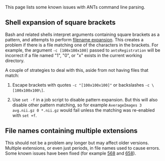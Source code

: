 This page lists some known issues with ANTs command line parsing. 


## Shell expansion of square brackets

Bash and related shells interpret arguments containing square brackets as a pattern, and attempts to perform [filename expansion](http://tldp.org/LDP/Bash-Beginners-Guide/html/sect_03_04.html#sect_03_04_08). This creates a problem if there is a file matching one of the characters in the brackets. For example, the argument `-c [100x100x100]` passed to `antsRegistration` will be incorrect if a file named "1", "0", or "x" exists in the current working directory. 

A couple of strategies to deal with this, aside from not having files that match:

1. Escape brackets with quotes `-c "[100x100x100]"` or backslashes `-c \[100x100x100\]`. 

2. Use `set -f` in a job script to disable pattern expansion. But this will also disable other pattern matching, so for example `AverageImages 3 avg.nii.gz 0 *.nii.gz` would fail unless the matching was re-enabled with `set +f`.


## File names containing multiple extensions

This should not be a problem any longer but may affect older versions. Multiple extensions, or even just periods, in file names used to cause errors. Some known issues have been fixed (for example [568](https://github.com/ANTsX/ANTs/pull/568) and [658](https://github.com/ANTsX/ANTs/pull/658)).